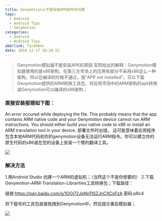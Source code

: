 ```yaml
---
title: Genymotion上不能安装APK软件的问题
tags:
  - Android
  - Android Tips
  - Genymotion
categories:
  - Android
  - Android Tips
abbrlink: f1cdd64c
date: 2018-12-17 16:28:52
---
```


> Genymotion模拟器不能安装APK的原因
> 官网给出的解释：Genymotion模拟器使用的是x86架构，在第三方市场上的应用有部分不采用x86这么一种架构，所以在编译的时候不通过，报“APP not installed”，可以下载Genymotion提供的ARM转换工具包，将应用市场中的ARM架构的apk转换成Genymotion可以编译的x86架构；

### 直接安装报错如下图：

An error occured while deploying the file.
This probably means that the app contains ARM native code and your Genymotion device cannot run ARM instructions. You should either build your native code to x86 or install an ARM translation tool in your device.
部署文件时出错。
这可能意味着应用程序包含本地ARM代码和你的genymotion设备无法运行ARM指令。你可以建立你的原生代码的x86或在您的设备上安装一个臂的翻译工具。

<!--more-->

![](https://ws4.sinaimg.cn/large/006tNbRwgy1fy9tpcgr68j30s00fu0uv.jpg)

### 解决方法
1.用Android Studio 创建一个ARM的虚拟机；（当然这个不是你想要的）
2.下载Genymotion-ARM-Translation-Librarities工具转换包；下载路径：

链接:https://pan.baidu.com/s/1OOj72JqNnTtSZJnCXCoFzA  密码:p8c4

将下载号的工具包直接拖拽到Genymotion中，然后提示重启模拟器；


![](https://ws1.sinaimg.cn/large/006tNbRwgy1fy9tp61icbj30nc08ct9j.jpg)